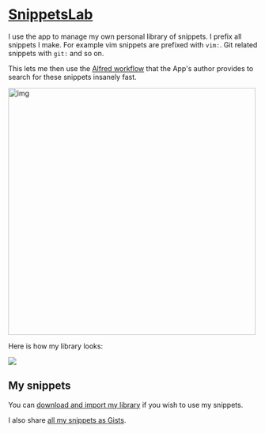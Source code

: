 # [SnippetsLab](https://www.renfei.org/snippets-lab/)
I use the app to manage my own personal library of snippets. I prefix all snippets I make. For example vim snippets are prefixed with `vim:`. Git related snippets with `git:` and so on.

This lets me then use the [Alfred workflow](https://www.renfei.org/snippets-lab/press-release/whats-new/osx-1.6.html) that the App's author provides to search for these snippets insanely fast.

<img src="https://i.imgur.com/gzoH1Dh.png" width="500" alt="img">

Here is how my library looks:

![](https://i.imgur.com/LBQVFPo.png)

## My snippets
You can [download and import my library](https://www.dropbox.com/sh/cohf1bnv3vfd150/AACNifF_79R5roLTPBKSgtGka?dl=1) if you wish to use my snippets.

I also share [all my snippets as Gists](../../sharing/my-gists.md).